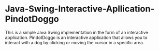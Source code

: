 # Java-Swing-Interactive-Apllication-PindotDoggo
This is a simple Java Swing implementation in the form of an interactive application. PindotDoggo is an interactive application that allows you to interact with a dog by clicking or moving the cursor in a specific area.

